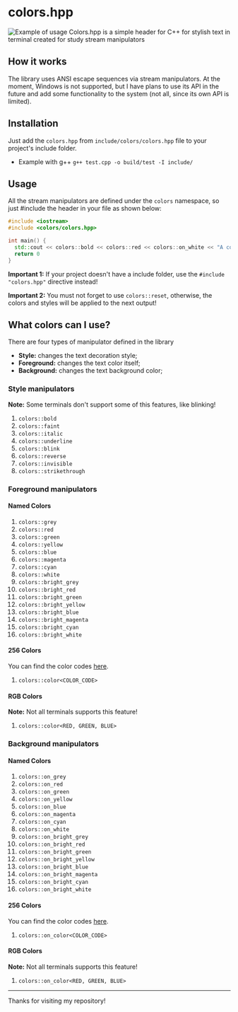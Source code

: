 
#  colors.hpp

![Example of usage](https://imgur.com/jIs5Vyf.png)
Colors.hpp is a simple header for C++ for stylish text in terminal created for study stream manipulators

## How it works

The library uses ANSI escape sequences via stream manipulators. At the moment, Windows is not supported, but I have plans to use its API in the future and add some functionality to the system (not all, since its own API is limited).

## Installation

Just add the `colors.hpp` from `include/colors/colors.hpp` file to your project's include folder.

- Example with g++
`g++ test.cpp -o build/test -I include/`

## Usage

All the stream manipulators are defined under the `colors` namespace, so just #include the header in your file as shown below:

```cpp
#include <iostream>
#include <colors/colors.hpp>

int main() {
  std::cout << colors::bold << colors::red << colors::on_white << "A coloful message!" << colors::reset << "\n";
  return 0
}
```
**Important 1:** If your project doesn't have a include folder, use the `#include "colors.hpp"` directive instead!

**Important 2:** You must not forget to use `colors::reset`, otherwise, the colors and styles will be applied to the next output!

## What colors can I use?

There are four types of manipulator defined in the library

-  **Style:** changes the text decoration style;
- **Foreground:** changes the text color itself;
-  **Background:** changes the text background color;

### Style manipulators
**Note:** Some terminals don't support some of this features, like blinking!
1. `colors::bold`
2. `colors::faint`
3. `colors::italic`
4. `colors::underline`
5. `colors::blink`
6. `colors::reverse`
7. `colors::invisible`
8. `colors::strikethrough`

### Foreground manipulators

#### Named Colors
1. `colors::grey`
2. `colors::red`
3. `colors::green`
4. `colors::yellow`
5. `colors::blue`
6. `colors::magenta`
7. `colors::cyan`
8. `colors::white`
9. `colors::bright_grey`
10. `colors::bright_red`
11. `colors::bright_green`
12. `colors::bright_yellow`
13. `colors::bright_blue`
14. `colors::bright_magenta`
15. `colors::bright_cyan`
16. `colors::bright_white`

#### 256 Colors
You can find the color codes [here](https://gist.github.com/fnky/458719343aabd01cfb17a3a4f7296797#256-colors).
1. `colors::color<COLOR_CODE>` 

#### RGB Colors
**Note:** Not all terminals supports this feature!
1. `colors::color<RED, GREEN, BLUE>`

### Background manipulators

#### Named Colors
1. `colors::on_grey`
2. `colors::on_red`
3. `colors::on_green`
4. `colors::on_yellow`
5. `colors::on_blue`
6. `colors::on_magenta`
7. `colors::on_cyan`
8. `colors::on_white`
9. `colors::on_bright_grey`
10. `colors::on_bright_red`
11. `colors::on_bright_green`
12. `colors::on_bright_yellow`
13. `colors::on_bright_blue`
14. `colors::on_bright_magenta`
15. `colors::on_bright_cyan`
16. `colors::on_bright_white`

#### 256 Colors
You can find the color codes [here](https://gist.github.com/fnky/458719343aabd01cfb17a3a4f7296797#256-colors).
1. `colors::on_color<COLOR_CODE>` 

#### RGB Colors
**Note:** Not all terminals supports this feature!
1. `colors::on_color<RED, GREEN, BLUE>`

-----

Thanks for visiting my repository!
